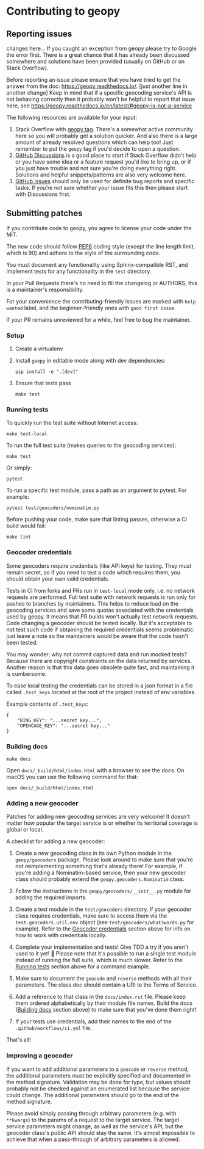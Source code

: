 # Contributing to geopy

## Reporting issues
changes here...
If you caught an exception from geopy please try to Google the error first.
There is a great chance that it has already been discussed somewhere
and solutions have been provided (usually on GitHub or on Stack Overflow).

Before reporting an issue please ensure that you have tried
to get the answer from the doc: https://geopy.readthedocs.io/.
[just another line in another change]
Keep in mind that if a specific geocoding service's API is not behaving
correctly then it probably won't be helpful to report that issue
here, see https://geopy.readthedocs.io/en/latest/#geopy-is-not-a-service

The following resources are available for your input:

1. Stack Overflow with [geopy tag](https://stackoverflow.com/questions/tagged/geopy).
   There's a somewhat active community here so you will probably get
   a solution quicker. And also there is a large amount of already
   resolved questions which can help too! Just remember to put the `geopy`
   tag if you'd decide to open a question.
1. [GitHub Discussions](https://github.com/geopy/geopy/discussions) is
   a good place to start if Stack Overflow didn't help or you have
   some idea or a feature request you'd like to bring up, or if you
   just have trouble and not sure you're doing everything right.
   Solutions and helpful snippets/patterns are also very welcome here.
1. [GitHub Issues](https://github.com/geopy/geopy/issues) should only
   be used for definite bug reports and specific tasks. If you're not sure
   whether your issue fits this then please start with Discussions
   first.


## Submitting patches

If you contribute code to geopy, you agree to license your code under the MIT.

The new code should follow [PEP8](https://pep8.org/) coding style (except
the line length limit, which is 90) and adhere to the style of 
the surrounding code.

You must document any functionality using Sphinx-compatible RST, and
implement tests for any functionality in the `test` directory.

In your Pull Requests there's no need to fill the changelog or AUTHORS,
this is a maintainer's responsibility.

For your convenience the contributing-friendly issues are marked with
`help wanted` label, and the beginner-friendly ones with
`good first issue`.

If your PR remains unreviewed for a while, feel free to bug the maintainer.


### Setup

1.  Create a virtualenv
2.  Install `geopy` in editable mode along with dev dependencies:

        pip install -e ".[dev]"

3.  Ensure that tests pass

        make test


### Running tests

To quickly run the test suite without Internet access:

    make test-local

To run the full test suite (makes queries to the geocoding services):

    make test

Or simply:

    pytest

To run a specific test module, pass a path as an argument to pytest.
For example:

    pytest test/geocoders/nominatim.py

Before pushing your code, make sure that linting passes, otherwise a CI
build would fail:

    make lint


### Geocoder credentials

Some geocoders require credentials (like API keys) for testing. They must
remain secret, so if you need to test a code which requires them, you should
obtain your own valid credentials.

Tests in CI from forks and PRs run in `test-local` mode only, i.e. no network
requests are performed. Full test suite with network requests is run only
for pushes to branches by maintainers. This
helps to reduce load on the geocoding services and save some quotas associated
with the credentials used by geopy. It means that PR builds won't actually test
network requests. Code changing a geocoder should be tested locally.
But it's acceptable to not test such code if obtaining the required credentials 
seems problematic: just leave a note
so the maintainers would be aware that the code hasn't been tested.

You may wonder: why not commit captured data and run mocked tests?
Because there are copyright constraints on the data returned by services.
Another reason is that this data goes obsolete quite fast, and maintaining
it is cumbersome.

To ease local testing the credentials can be stored in a json format
in a file called `.test_keys` located at the root of the project
instead of env variables.

Example contents of `.test_keys`:

    {
        "BING_KEY": "...secret key...",
        "OPENCAGE_KEY": "...secret key..."
    }


### Building docs

    make docs

Open `docs/_build/html/index.html` with a browser to see the docs. On macOS you 
can use the following command for that:

    open docs/_build/html/index.html


### Adding a new geocoder

Patches for adding new geocoding services are very welcome! It doesn't matter
how popular the target service is or whether its territorial coverage is
global or local.

A checklist for adding a new geocoder:

1.  Create a new geocoding class in its own Python module in the
    `geopy/geocoders` package. Please look around to make sure that you're
    not reimplementing something that's already there! For example, if you're
    adding a Nominatim-based service, then your new geocoder class should
    probably extend the `geopy.geocoders.Nominatim` class.

2.  Follow the instructions in the `geopy/geocoders/__init__.py` module for
    adding the required imports.

3.  Create a test module in the `test/geocoders` directory. If your geocoder
    class requires credentials, make sure to access them via
    the `test.geocoders.util.env` object
    (see `test/geocoders/what3words.py` for example).
    Refer to the [Geocoder credentials](#geocoder-credentials) section
    above for info on how to work with credentials locally.

4.  Complete your implementation and tests! Give TDD a try if you aren't used
    to it yet! 🎉 Please note that it's possible to run a single test module
    instead of running the full suite, which is much slower. Refer to the
    [Running tests](#running-tests) section above for a command example.

5.  Make sure to document the `geocode` and `reverse` methods with all their
    parameters. The class doc should contain a URI to the Terms of Service.

6.  Add a reference to that class in the `docs/index.rst` file. Please keep
    them ordered alphabetically by their module file names. Build the docs
    ([Building docs](#building-docs) section above) to make sure that you've
    done them right!

7.  If your tests use credentials, add their names to
    the end of the `.github/workflows/ci.yml` file.

That's all!

### Improving a geocoder

If you want to add additional parameters to a `geocode` or `reverse`
method, the additional parameters must be explicitly specified and documented
in the method signature. Validation may be done for type, but values should
probably not be checked against an enumerated list because the service could
change. The additional parameters should go to the end of the method signature.

Please avoid simply passing through arbitrary parameters
(e.g. with `**kwargs`) to the params of a request to the target service.
The target service parameters might change, as well as the service's API,
but the geocoder class's public API should stay the same. It's almost
impossible to achieve that when a pass-through of arbitrary parameters is
allowed.

